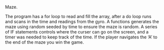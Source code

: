 Maze.

The program has a for loop to read and fill the array, after a do loop runs and scans in the time and readings from the gyro. A functions generates the maze using random seeded by time to ensure the maze is random. A series of IF statements controls where the curser can go on the screen, and a timer was needed to keep track of the time. If the player navigates the ‘A’ to the end of the maze you win the game. 
